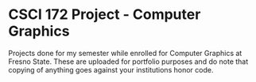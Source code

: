# CSCI 172 Project - Computer Graphics 

Projects done for my semester while enrolled for Computer Graphics at Fresno State. These are uploaded for portfolio purposes and do note that copying of anything goes against your institutions honor code.
